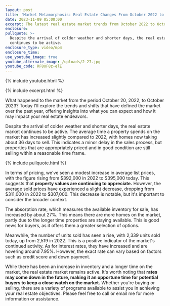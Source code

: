 ```yaml
---
layout: post
title: 'Market Metamorphosis: Real Estate Changes From October 2022 to October 2023'
date: 2023-11-09 05:00:00
excerpt: The latest real estate market trends from October 2022 to October 2023.
enclosure:
pullquote: >-
  Despite the arrival of colder weather and shorter days, the real estate market
  continues to be active.
enclosure_type: video/mp4
enclosure_time:
use_youtube_image: true
youtube_alternate_image: /uploads/2-27.jpg
youtube_code: RF8UF8z-elE
---
```

{% include youtube.html %}

{% include excerpt.html %}

What happened to the market from the period October 20, 2022, to October 2023? Today I'll explore the trends and shifts that have defined the market over the past year, offering insights into what you can expect and how it may impact your real estate endeavors.&nbsp;

Despite the arrival of colder weather and shorter days, the real estate market continues to be active. The average time a property spends on the market has increased slightly compared to 2022, with homes now taking about 36 days to sell. This indicates a minor delay in the sales process, but properties that are appropriately priced and in good condition are still selling within a reasonable time frame.

{% include pullquote.html %}

In terms of pricing, we've seen a modest increase in average list prices, with the figure rising from $392,000 in 2022 to $395,000 today. This suggests that **property values are continuing to appreciate.** However, the average sold prices have experienced a slight decrease, dropping from $311,000 in 2022 to $307,000. This decrease is notable, but it's important to consider the broader context.

The absorption rate, which measures the available inventory for sale, has increased by about 27%. This means there are more homes on the market, partly due to the longer time properties are staying available. This is good news for buyers, as it offers them a greater selection of options.

Meanwhile, the number of units sold has seen a rise, with 2,339 units sold today, up from 2,519 in 2022. This is a positive indicator of the market's continued activity. As for interest rates, they have increased and are hovering around 7.95%. However, the exact rate can vary based on factors such as credit score and down payment.

While there has been an increase in inventory and a longer time on the market, the real estate market remains active. It's worth noting that **rates may come down in the future, making it an opportune time for potential buyers to keep a close watch on the market.** Whether you're buying or selling, there are a variety of programs available to assist you in achieving your real estate objectives. Please feel free to call or email me for more information or assistance.